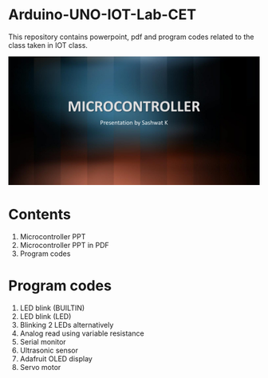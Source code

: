 # Arduino-UNO-IOT-Lab-CET
This repository contains powerpoint, pdf and program codes related to the class taken in IOT class.

![Powerpoint](/home.png)

# Contents

1. Microcontroller PPT
2. Microcontroller PPT in PDF
3. Program codes

# Program codes

1. LED blink (BUILTIN)
2. LED blink (LED)
3. Blinking 2 LEDs alternatively
4. Analog read using variable resistance
5. Serial monitor
6. Ultrasonic sensor
7. Adafruit OLED display
8. Servo motor
